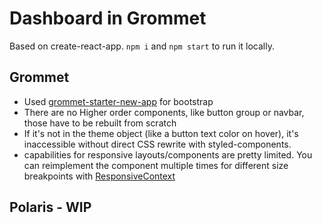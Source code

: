 # Dashboard in Grommet
Based on create-react-app. `npm i` and `npm start` to run it locally.

## Grommet
- Used [grommet-starter-new-app](https://github.com/grommet/grommet-starter-new-app) for bootstrap
- There are no Higher order components, like button group or navbar, those have to be rebuilt from scratch
- If it's not in the theme object (like a button text color on hover), it's inaccessible without direct CSS rewrite with styled-components.
- capabilities for responsive layouts/components are pretty limited. You can reimplement the component multiple times for different size breakpoints with [ResponsiveContext](https://v2.grommet.io/responsivecontext)

## Polaris - WIP